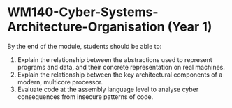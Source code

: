 # WM140-Cyber-Systems-Architecture-Organisation (Year 1)
By the end of the module, students should be able to:

1. Explain the relationship between the abstractions used to represent programs and data, and their concrete representation on real machines.
2. Explain the relationship between the key architectural components of a modern, multicore processor.
3. Evaluate code at the assembly language level to analyse cyber consequences from insecure patterns of code.
